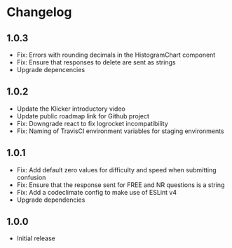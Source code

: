 # Changelog

## 1.0.3

- Fix: Errors with rounding decimals in the HistogramChart component
- Fix: Ensure that responses to delete are sent as strings
- Upgrade depencencies

## 1.0.2

- Update the Klicker introductory video
- Update public roadmap link for Github project
- Fix: Downgrade react to fix logrocket incompatibility
- Fix: Naming of TravisCI environment variables for staging environments

## 1.0.1

- Fix: Add default zero values for difficulty and speed when submitting confusion
- Fix: Ensure that the response sent for FREE and NR questions is a string
- Fix: Add a codeclimate config to make use of ESLint v4
- Upgrade dependencies

## 1.0.0

- Initial release
